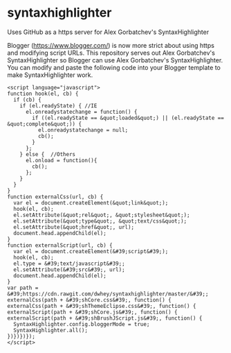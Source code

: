 # syntaxhighlighter
Uses GitHub as a https server for Alex Gorbatchev's SyntaxHighlighter

Blogger (https://www.blogger.com/) is now more strict about using https and modifying script URLs.  This repository serves out Alex Gorbatchev's SyntaxHighlighter so Blogger can use Alex Gorbatchev's SyntaxHighlighter.  You can modify and paste the following code into your Blogger template to make SyntaxHighlighter work.

    <script language="javascript">
    function hook(el, cb) {
      if (cb) {
        if (el.readyState) { //IE
          el.onreadystatechange = function() {
            if ((el.readyState == &quot;loaded&quot;) || (el.readyState == &quot;complete&quot;)) {
              el.onreadystatechange = null;
              cb();
            }
          };
        } else {  //Others
          el.onload = function(){
            cb();
          };
        }
      }
    }
    function externalCss(url, cb) {
      var el = document.createElement(&quot;link&quot;);
      hook(el, cb);
      el.setAttribute(&quot;rel&quot;, &quot;stylesheet&quot;);
      el.setAttribute(&quot;type&quot;, &quot;text/css&quot;);
      el.setAttribute(&quot;href&quot;, url);
      document.head.appendChild(el);
    }
    function externalScript(url, cb) {
      var el = document.createElement(&#39;script&#39;);
      hook(el, cb);
      el.type = &#39;text/javascript&#39;;
      el.setAttribute(&#39;src&#39;, url);
      document.head.appendChild(el);
    }
    var path = &#39;https://cdn.rawgit.com/dwhey/syntaxhighlighter/master/&#39;;
    externalCss(path + &#39;shCore.css&#39;, function() {
    externalCss(path + &#39;shThemeEclipse.css&#39;, function() {
    externalScript(path + &#39;shCore.js&#39;, function() {
    externalScript(path + &#39;shBrushJScript.js&#39;, function() {
      SyntaxHighlighter.config.bloggerMode = true;
      SyntaxHighlighter.all();
    })})})});
    </script>

